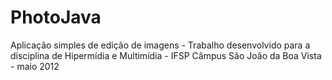 # PhotoJava
Aplicação simples de edição de imagens - Trabalho desenvolvido para a disciplina de Hipermídia e Multimídia - IFSP Câmpus São João da Boa Vista - maio 2012
